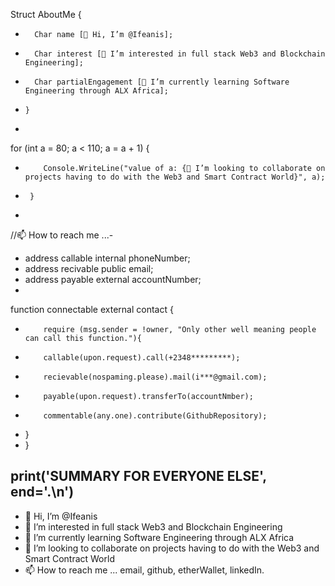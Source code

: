  Struct AboutMe {
-       Char name [👋 Hi, I’m @Ifeanis];
-       Char interest [👀 I’m interested in full stack Web3 and Blockchain Engineering];
-       Char partialEngagement [🌱 I’m currently learning Software Engineering through ALX Africa];
-     }
-
 for (int a = 80; a < 110; a = a + 1) {
-         Console.WriteLine("value of a: {💞️ I’m looking to collaborate on projects having to do with the Web3 and Smart Contract World}", a);
-      }
-
 //📫 How to reach me ...-   
- address callable internal phoneNumber;
- address recivable public<internal please> email;
- address payable external<internal please> accountNumber;
-
 function connectable external contact {
-         require (msg.sender = !owner, "Only other well meaning people can call this function."){
-         callable(upon.request).call(+2348*********);
-         recievable(nospaming.please).mail(i***@gmail.com);
-         payable(upon.request).transferTo(accountNmber);
-         commentable(any.one).contribute(GithubRepository);
-   }
- }

 print('SUMMARY FOR EVERYONE ELSE', end='.\n')
- 
- 👋 Hi, I’m @Ifeanis
- 👀 I’m interested in full stack Web3 and Blockchain Engineering
- 🌱 I’m currently learning Software Engineering through ALX Africa
- 💞️ I’m looking to collaborate on projects having to do with the Web3 and Smart Contract World
- 📫 How to reach me ... email, github, etherWallet, linkedIn.
  
 <!---
Ifeanis/Ifeanis is a ✨ special ✨ repository because its `README.md` (this file) appears on your GitHub profile.
You can click the Preview link to take a look at your changes.
--->

